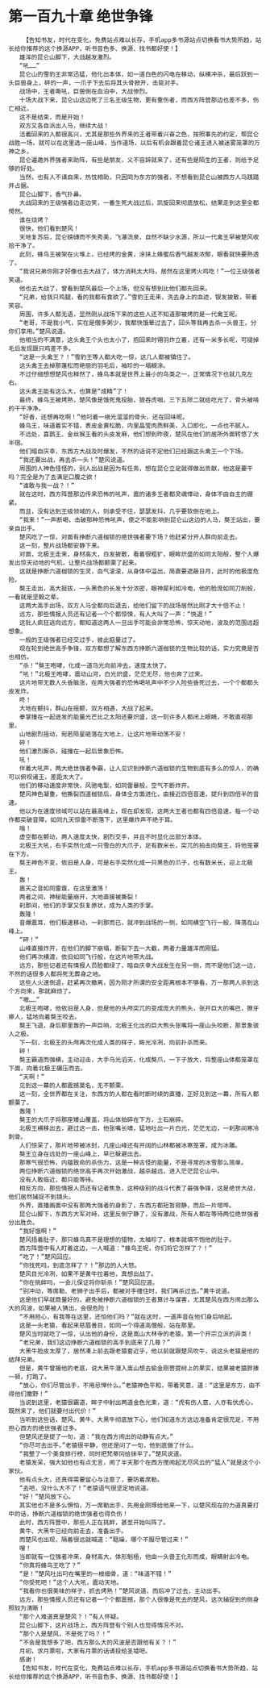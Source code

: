 # 第一百九十章 绝世争锋
        【告知书友，时代在变化，免费站点难以长存，手机app多书源站点切换看书大势所趋，站长给你推荐的这个换源APP，听书音色多、换源、找书都好使！】
       雄浑的昆仑山脚下，大战越发激烈。
       “吼……”
       昆仑山的雪豹王非常迅猛，他化出本体，如一道白色的闪电在移动，纵横冲杀，最后跃到一头巨兽身上，砰的一声，一爪子下去后将其头骨掀开，击毙对手。
       战场中，王者嘶吼，巨兽倒在血泊中，大战惨烈。
       十场大战下来，昆仑山这边死了三名王级生物，更有重伤者，而西方阵营那边也差不多，伤亡相近。
       这不是结束，而是开始！
       双方又各自派出人马，继续大战！
       活着回来的人都很高兴，尤其是那些外界来的王者带着兴奋之色，按照事先的约定，帮昆仑战胜一场，就可以在这里选一座山峰，当作道场，以后有机会跟着昆仑诸王进入被迷雾笼罩的万神之乡。
       昆仑遍邀外界强者来助阵，有些是朋友，义不容辞就来了，还有些是陌生的王者，则给予足够的好处。
       当然，也有人不请自来，热忱相助，只因同为东方的强者，不想看到昆仑山被西方人马践踏并占据。
       昆仑山脚下，香气扑鼻。
       大战回来的王级强者边走边笑，一番生死大战过后，凯旋回来彻底放松，结果走到这里全都愕然。
       谁在烧烤？
       很快，他们看到楚风！
       天地复苏后，昆仑磅礴而不失秀美，飞瀑流泉，自然不缺少水源，所以一代禽王早被楚风收拾干净了。
       此刻，蜂鸟王被架在火堆上，已经烤的金黄，涂抹上蜂蜜后香气越发浓郁，眼看就快要熟透了。
       “我说兄弟你刚才好像也去大战了，体力消耗太大吗，居然在这里烤火鸡吃！”一位王级强者笑道。
       他也去大战了，曾看到楚风最后一个上场，但没有想到比他们都先回来。
       “兄弟，给我只鸡腿，看的我都有食欲了。”雪豹王走来，洗去身上的血迹，银发披散，带着笑容。
       周围，许多人都无语，显然刚从战场下来的这些人还不知道那被烤的是一代禽王呢。
       “老哥，不是我小气，实在是僧多粥少，我都快饿晕过去了，回头等我再去杀一头兽王，分你们享用。”楚风说道。
       他相当的不满意，这头禽王个头也太小了，抱回来时翎羽炸立着，还有一米多长呢，可褪掉毛后发现跟只鸡差不多。
       “这是一头禽王？！”雪豹王等人都大吃一惊，这几人都被镇住了。
       这头禽王去掉那蓬松而艳丽的羽毛后，袖珍的一塌糊涂。
       不过仔细想想楚风也释然了，蜂鸟本就是世界上最小的鸟类之一，正常情况下也就几克左右。
       这头禽王能有这么大，也算是“成精”了！
       最终，蜂鸟王被烤熟，楚风像是饿死鬼投胎，狼吞虎咽，三下五除二就给吃光了，骨头被啃的干干净净。
       “好香，还想再吃啊！”他叼着一根光溜溜的骨头，还在回味呢。
       蜂鸟王，味道着实不错，表皮金黄松脆，内里晶莹肉质鲜美，入口即化，一点也不腻人。
       不远处，喜鹊王、金丝猴王看的头皮发麻，他们想到昨夜，楚风在他们的居所外面转悠了大半宿。
       他们暗自庆幸，东西方大战及时爆发，不然的话说不定他们已经跟这头禽王一个下场。
       “我还要出战，再去杀一头！”楚风说道。
       周围的人神色怪怪的，别人出战是因为有任务，想在昆仑立足就得做出贡献，他这是要干吗？完全是为了去满足口腹之欲！
       “谁敢与我一战？！”
       就在这时，西方阵营那边传来恐怖的吼声，震的诸多王者都灵魂悸动，身体不由自主的绷紧。
       而且，没有达到王级领域的人，则承受不住，瑟瑟发抖，几乎要软倒在地上。
       “我来！”一声断喝，击破那种恐怖吼声，使之不能影响到昆仑山这边的人马，獒王站出，要亲自出手。
       楚风吃了一惊，对面有挣断六道枷锁的绝世强者要下场？他赶紧分开人群向前走去。
       这一刻，整片战场都安静下来。
       对面，北极王走来，身材高大，白发披散，看着很粗犷，眼眸炽盛的如同太阳般，整个人爆发出惊天动地的气机，让整片战场都颤栗了起来。
       这就是挣断六道枷锁的生灵，血气滚滚，从身体中溢出，简直要遮蔽日月，此时的他极度危险。
       獒王走出，高大挺拔，一头黑色的长发十分浓密，眼神犀利如冷电，他的脸庞如同刀削般，一看就是坚毅之辈。
       这两大高手出场，双方人马全都向后退去，给他们留下的战场居然比刚才大十倍不止！
       远方，那些情报人员还有记者一个个都惊悚，有人大叫了一声：“快退！”
       这批人疯狂逃向远方，都知道这两人一旦出手可能会非常恐怖，惊天动地，波及的范围远超想象。
       一般的王级强者已经交过手，彼此掂量过了。
       现在轮到绝世高手争锋，双方都想了解东西方挣断六道枷锁的生物比较的话，实力究竟是否也相仿。
       “杀！”獒王咆哮，化成一道乌光向前冲去，速度太快了。
       “吼！”北极王咆哮，震动山河，白光炽盛，茫茫无尽，他也奔了过来。
       这片地带无数人头昏脑涨，在两大强者的恐怖喝吼声中不少人险些昏死过去，一个个都都头皮发炸。
       咚！
       大地在颤抖，群山在摇颤，双方相遇，大战了起来。
       拳掌撞在一起迸发的能量光芒比之太阳还要炽盛，这一刻许多人都闭上眼睛，不敢直视那里。
       山地剧烈摇动，宛若陨星砸落在大地上，让这片地带动荡不安！
       砰！
       他们激烈厮杀，碰撞在一起后景象恐怖。
       吼！
       伴着大吼声，两大绝世强者争霸，让人见识到挣断六道枷锁的生物到底有多么的惊人，的确可以俯视诸王，差距太大了。
       他们的移动速度非常快，风驰电掣，如同雷暴般，空气不断炸开。
       楚风神色凝重，他撕裂四道枷锁后，身体全方面进化，由接近四倍音速，提升到四倍半的音速。
       他以为在速度领域可以站在最高峰上，现在却发现，这两大王者也都有四倍音速，每一个动作都突破音障，如同九天惊雷不断落下，这里爆炸声不绝于耳。
       嗡！
       虚空都在颤动，两人速度太快，剧烈交手，并且不时显化出部分本体。
       北极王大吼，右手突然化成一只雪白的大爪子，足有数米长，突兀的拍击向獒王，将他笼罩在下方。
       獒王神色不变，依旧是人身，可是右手突然化成一只黑色的爪子，也有数米长，迎上北极王。
       轰！
       震天之音如同雷霆，在这里激荡！
       两者之间，神秘能量崩开，大地直接被撕裂！
       刹那间，他们的手掌又恢复原状，成为人类的手掌。
       轰隆！
       音爆震耳，他们极速移动，一刹那而已，就冲到战场的一侧，如同横空飞行一般，降落在山峰上。
       “砰！”
       山峰直接炸开，在他们的脚下崩塌，断裂下去一大截，两者力量雄浑而刚猛。
       他们再次横渡，依旧如同飞行般，在这片地带大战。
       远方，那些记者还有情报人员脸都绿了，暗自庆幸大战发生在另一侧，而不是他们这一边，不然的话很多人都将死无葬身之地。
       这些人火速倒退，赶紧再次撤离，因为刚才所谓的安全距离根本不够看，万一那两人杀到这个方向来，那就麻烦了。
       “嗷……”
       北极王咆哮，他依旧是人身，但是他的头颅突兀的变成庞大的熊头，张开巨大的嘴巴，獠牙瘆人，猛地向着獒王咬去。
       獒王飞退，身后那里轰的一声巨响，北极王化出的巨大熊头张嘴将一座山头咬断，那景象骇人之极。
       下一刻，北极王的头颅再次化成人类的样子，眸光冷冽，向前扑杀而来。
       砰！
       獒王霸道而强横，主动迎击，大手乌光滔天，化成獒爪，一下子放大，将整座山体都笼罩在下面，向着北极王碾压而去。
       “天啊！”
       见到这一幕的人都震撼莫名，无不颤栗。
       这一刻，全世界都在关注，东西方的人都在看时断时续的直播，正好见到这一幕，所有人都颤栗了。
       轰隆！
       獒王的大爪子将那座矮山覆盖，将山体拍碎在下方，土石崩碎。
       北极王横移出去，避过这一击，他张嘴长啸，猛地吐出一片白光，茫茫无边，一刹那间寒冷刺骨。
       人们惊呆了，那片地带被冰封，几座山峰还有开阔的山林都被冰寒笼罩，成为冰雕。
       獒王立身在远处的一座山峰上，早已躲避出去。
       那寒气很恐怖，内蕴致命的杀伤力，这是一种古怪的能量，不是寻常的冰雪那么简单。
       两位挣断六道枷锁的绝世高手再次开始激战，越杀越远，进入茫茫昆仑山中。
       没有人敢临近，都只能等待。
       相反方向，那些情报人员还有记者焦急，这种级别的战斗代表了最强争锋，这是绝世大战，他们居然捕捉不到镜头。
       外界，直播画面中没有那两大强者的身影了，东西方都短暂寂静，而后一片喧哗。
       昆仑山脚下，东西方大军对峙，这里反倒宁静了，没有激战，所有人都在等待两位绝世强者分出胜负。
       “我好饿啊！”
       楚风捂着肚子，那只蜂鸟真不是理想的猎物，太袖珍了，根本就填不饱他的肚子。
       西方阵营中有人盯着这边，一人喊道：“蜂鸟王呢，你们将它怎样了？！”
       “吃了！”楚风回应。
       “你找死吗，到底怎样了？！”那边的人大怒。
       楚风目光冷冽，如果不是黄牛拉着他，真想出战了。
       “你在挑衅吗，一会儿保证将你斩杀！”楚风回应道。
       “别冲动，等席勒、老狮子出手后，都被对手缠住时，我们再杀过去。”黄牛说道。
       这是他们早就商量好的，避免被挣断六道枷锁的王者算计与谋害，尤其楚风在西方闹出那么大的风波，如果被人猜出，会很危险！
       “不用担心，有我等在这里，还怕他们吗？”就在这时，一道声音在他们身后响起。
       这是一头老猿，看起来慈眉善目，如同一个得道高僧般，站在那里。
       楚风当时就吃了一惊，认出他的身份，这是嵩山大林寺的老猿，第一个开宗立派的异类！
       “老兄弟，我们这边挣断六道枷锁的高手到底来了几尊？”
       大黑牛脸皮太厚了，居然凑上前去跟老猿套近乎，他以前就跟楚风吹牛，说这头老猿是他的结拜兄弟。
       但是，黄牛曾揭他的老底，说大黑牛潜入嵩山想去偷金刚菩提树上的果实，结果被老猿胖揍一顿，打跑了。
       “放心，你们尽管出手，不用忌惮什么。”老猿神色平和，带着笑意，道：“这里是东方，由不得他们撒野！”
       当说到这里，老猿很霸道，眸子中射出两道金色光束，道：“虎有伤人意，人亦有伏虎心，既然来了，他们就要付出代价！”
       当听到这些话，楚风、黄牛、大黑牛彻底放下心，他们知道东方这边准备肯定很充足，不用担心西方的绝世强者过多。
       但楚风还是提了一句，道：“我在西方闹出的动静有点大。”
       “你尽可去出手。”老猿很平静，但还是问了一句，他到底做了什么。
       “我整了一个美食排行榜，同时把梵蒂冈给抹平了。”楚风说道。
       老猿发呆，强大如他也有点无言，闹了半天那个在西方搅闹起无尽风云的“猛人”就是这个小家伙。
       他有点头大，还真得需要留心与注意了，要防着席勒。
       “去吧，没什么大不了！”老猿语气很坚定地说道。
       “好！”楚风放下心。
       其实他也不是多么惧怕，万一席勒出手，先用金刚琢给他来一下，以楚风现在的力道真要打中的话，挣断六道枷锁的绝世强者也得负伤！
       此时，西方阵营中，那些人正在挑衅，甚至开始叫阵了。
       黄牛、大黑牛已经向前走去，准备出手。
       而楚风也出现，隔着很远就喊道：“聒噪，哪个不服尽管过来！”
       嗖！
       当即就有一位强者冲来，身材高大，体形魁梧，他由一头兽王化形而成，眼睛射出冷电。
       “你真将蜂鸟王吃了？”
       “是！”楚风吐出叼在嘴里的一根细骨，道：“味道不错！”
       “你受死吧！”这个人大吼，震动天地。
       “我看你也很美味的样子，抓去烤熟！”楚风说道，而后冲了过去，主动出手。
       远方，那些情报人员还有记者一个个都震撼，那个人很像是死去的楚风，这次捕捉到的侧身照较为清晰！
       “那个人难道真是楚风？！”有人怀疑。
       昆仑山脚下，这片战场上，西方阵营有个别人也觉得情况不对。
       “那个人是楚风，不是死了吗？！”
       “不会是我想多了吧，西方那么大的风波是否跟他有关？！”
       月初，求月票啦，大家有月票的话请投给圣墟吧。
       感谢！
       【告知书友，时代在变化，免费站点难以长存，手机app多书源站点切换看书大势所趋，站长给你推荐的这个换源APP，听书音色多、换源、找书都好使！】